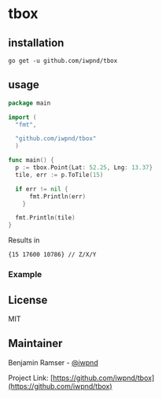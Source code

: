# tbox

## installation

```
go get -u github.com/iwpnd/tbox
```

## usage

```go
package main

import (
  "fmt",

  "github.com/iwpnd/tbox"
  )

func main() {
  p := tbox.Point{Lat: 52.25, Lng: 13.37}
  tile, err := p.ToTile(15)

  if err != nil {
      fmt.Println(err)
    }

  fmt.Println(tile)
}
```

Results in

```
{15 17600 10786} // Z/X/Y
```

### Example

## License

MIT

## Maintainer

Benjamin Ramser - [@iwpnd](https://github.com/iwpnd)

Project Link: [https://github.com/iwpnd/tbox](https://github.com/iwpnd/tbox)
